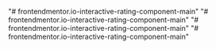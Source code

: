 "# frontendmentor.io-interactive-rating-component-main" 
"# frontendmentor.io-interactive-rating-component-main" 
"# frontendmentor.io-interactive-rating-component-main" 
"# frontendmentor.io-interactive-rating-component-main" 

